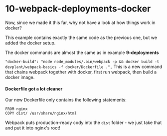 # 10-webpack-deployments-docker

Now, since we made it this far, why not have a look at how things work in docker?

This example contains exactly the same code as the previous one, but we added the docker setup.

The docker commands are almost the same as in example **9-deployments** 

`"docker-build": "node node_modules/.bin/webpack -p && docker build -t devplant/webpack-basics -f docker/Dockerfile .",`
This is a new command that chains webpack together with docker, first run webpack, then build a docker image.

#### Dockerfile got a lot cleaner

Our new Dockerfile only contains the following statements:

```
FROM nginx
COPY dist/ /usr/share/nginx/html
```

Webpack puts production-ready cody into the `dist` folder - we just take that and put it into nginx's root!